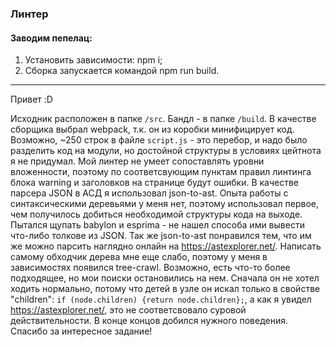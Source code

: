   ### Линтер ###

  #### Заводим пепелац: ####
1. Установить зависимости: npm i;
2. Сборка запускается командой  npm run build. 
<hr>

  Привет :D

  Исходник расположен в папке `/src`. Бандл - в папке `/build`. 
  В качестве сборщика выбрал webpack, т.к. он из коробки минифицирует код.
  Возможно, ~250 строк в файле `script.js` - это перебор, и надо было разделить код на модули, но достойной структуры в условиях цейтнота я не придумал.
  Мой линтер не умеет сопоставлять уровни вложенности, поэтому по соответсвующим пунктам правил линтинга блока warning и заголовков на странице будут ошибки.
  В качестве парсера JSON в АСД я использовал json-to-ast. Опыта работы с синтаксическими деревьями у меня нет, поэтому использовал первое, чем получилось добиться необходимой структуры кода на выходе. Пытался щупать babylon и esprima - не нашел способа ими вывести что-либо толкове из JSON. Так же json-to-ast понравился тем, что им же можно парсить наглядно онлайн на https://astexplorer.net/.
  Написать самому обходчик дерева мне еще слабо, поэтому у меня в зависимостях появился tree-crawl. Возможно, есть что-то более подходящее, но мои поиски остановились на нем. Сначала он не хотел ходить нормально, потому что детей в узле он искал только в свойстве "children": `if (node.children) {return node.children};`, а как я увидел https://astexplorer.net/, это не соответсвовало суровой действительности. В конце концов добился нужного поведения.
  Спасибо за интересное задание!
